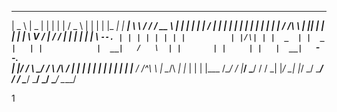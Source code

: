 <!-- ### Hey there 👋 -->
<!--
**thisisbadBao/thisisbadBao** is a ✨ _special_ ✨ repository because its `README.md` (this file) appears on your GitHub profile.

Here are some ideas to get you started:

- 🔭 I’m currently working on ...
- 🌱 I’m currently learning ...
- 👯 I’m looking to collaborate on ...
- 🤔 I’m looking for help with ...
- 💬 Ask me about ...
- 📫 How to reach me: ...
- 😄 Pronouns: ...
- ⚡ Fun fact: ...
-->

<!-- - 🔰 I maybe a full-stack developer 🤦
- 👨‍🎓 I’m currently studying software engineer in SEU.
- 🌱 I’m currently using arch, vim, vscode...etc.
- 👯 I’m looking to collaborate on ui&icon design.
- 🖋️ My blog is 📎 [**HERE**](https://acupofair.github.io). 
- 🔭 My skills
  - [x] ![qt](https://img.shields.io/badge/verteran-qt-red)
  - [x] ![basic datastructure](https://img.shields.io/badge/verteran-basic--datastructure-red)
  - [x] ![linux shell](https://img.shields.io/badge/verteran-linux-red)
  - [x] ![spring-boot](https://img.shields.io/badge/worker-sping--boot-blue)
  - [x] ![mybatis](https://img.shields.io/badge/worker-mybatis-blue)
  - [x] ![android](https://img.shields.io/badge/worker-android-blue) 
  - [x] ![vue](https://img.shields.io/badge/worker-vue-blue)
  - [x] ![basic algorithm](https://img.shields.io/badge/worker-basic--algorithm-blue) 
  - [x] ![ML DL NN](https://img.shields.io/badge/newcomer-ML--DL--NN-green)
  - [ ] ![electron](https://img.shields.io/badge/learner-electron-yellow) -->
  
______   _____            _    _    ___    _   _   _____            _____  __   __  _____   _____   _____   _____   _____
|  _  \ |  _  |          | |  | |  / _ \  | | | | |_   _|          |  ___| \ \ / / /  __ \ |_   _| |_   _| |  ___| /  ___|
| | | | | | | |          | |  | | / /_\ \ | |_| |   | |            | |__    \ V /  | /  \/   | |     | |   | |__   \ `--.
| | | | | | | |          | |/\| | |  _  | |  _  |   | |            |  __|   /   \  | |       | |     | |   |  __|   `--. \
| |/ /  \ \_/ /          \  /\  / | | | | | | | |   | |            | |___  / /^\ \ | \__/\  _| |_    | |   | |___  /\__/ /
|___/    \___/            \/  \/  \_| |_/ \_| |_/   \_/            \____/  \/   \/  \____/  \___/    \_/   \____/  \____/


1






